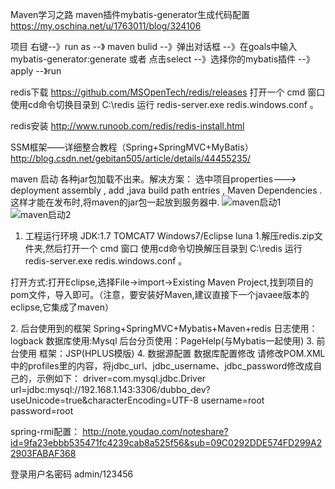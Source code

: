 Maven学习之路
maven插件mybatis-generator生成代码配置
https://my.oschina.net/u/1763011/blog/324106

项目 右键--》run as --》 maven bulid --》弹出对话框 --》在goals中输入mybatis-generator:generate 或者 点击select --》选择你的mybatis插件 --》apply --》run

redis下载
https://github.com/MSOpenTech/redis/releases
打开一个 cmd 窗口 使用cd命令切换目录到 C:\redis 运行 redis-server.exe redis.windows.conf 。


redis安装
http://www.runoob.com/redis/redis-install.html

SSM框架——详细整合教程（Spring+SpringMVC+MyBatis）
http://blog.csdn.net/gebitan505/article/details/44455235/

maven 启动 各种jar包加载不出来。解决方案：
选中项目properties---> deployment assembly , add ,java build path entries , Maven Dependencies . 
这样才能在发布时,将maven的jar包一起放到服务器中.
![maven启动1](http://wx4.sinaimg.cn/mw690/0063lLoQgy1fdmch1t39yj31hc0w6thf.jpg)
![maven启动2](http://wx3.sinaimg.cn/mw690/0063lLoQgy1fdmch2vh22j31hc0wgtib.jpg)

 
1. 工程运行环境
JDK:1.7
TOMCAT7
Windows7/Eclipse luna
1.解压redis.zip文件夹,然后打开一个 cmd 窗口 使用cd命令切换解压目录到 C:\redis 运行 redis-server.exe redis.windows.conf 。
<p>打开方式:打开Eclipse,选择File->import->Existing Maven Project,找到项目的pom文件，导入即可。（注意，要安装好Maven,建议直接下一个javaee版本的eclipse,它集成了maven）</p>
2. 后台使用到的框架
Spring+SpringMVC+Mybatis+Maven+redis
日志使用：logback
数据库使用:Mysql
后台分页使用：PageHelp(与Mybatis一起使用)
3. 前台使用
框架：JSP(HPLUS模版)
4. 数据源配置
数据库配置修改
请修改POM.XML中的profiles里的内容，将jdbc_url、jdbc_username、jdbc_password修改成自己的，示例如下：
driver=com.mysql.jdbc.Driver
url=jdbc:mysql://192.168.1.143:3306/dubbo_dev?useUnicode=true&amp;characterEncoding=UTF-8
username=root
password=root

spring-rmi配置：
http://note.youdao.com/noteshare?id=9fa23ebbb535471fc4239cab8a525f56&sub=09C0292DDE574FD299A22903FABAF368

登录用户名密码
admin/123456

